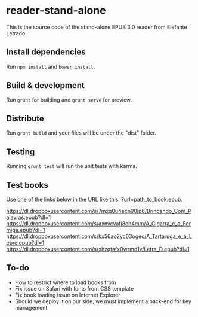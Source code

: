 # reader-stand-alone

This is the source code of the stand-alone EPUB 3.0 reader from Elefante Letrado.

## Install dependencies

Run `npm install` and `bower install`.

## Build & development

Run `grunt` for building and `grunt serve` for preview.

## Distribute

Run  `grunt build` and your files will be under the "dist" folder.

## Testing

Running `grunt test` will run the unit tests with karma.

## Test books

Use one of the links below in the URL like this: ?url=path_to_book.epub.

https://dl.dropboxusercontent.com/s/7mxg0u4ecn90lp6/Brincando_Com_Palavras.epub?dl=1
https://dl.dropboxusercontent.com/s/axnvcvafj8eh4mm/A_Cigarra_e_a_Formiga.epub?dl=1
https://dl.dropboxusercontent.com/s/kx56ao2yc63ogec/A_Tartaruga_e_a_Lebre.epub?dl=1
https://dl.dropboxusercontent.com/s/xhzqtafx0wrmd1v/Letra_D.epub?dl=1

## To-do

* How to restrict where to load books from
* Fix issue on Safari with fonts from CSS template
* Fix book loading issue on Internet Explorer
* Should we deploy it on our side, we must implement a back-end for key management